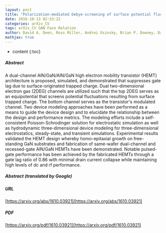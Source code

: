 ```yaml
---
layout: post
title: "Polarization-mediated Debye-screening of surface potential fluctuations in dual-channel AlN/GaN high electron mobility transistors"
date: 2016-10-13 02:53:22
categories: arXiv_CV
tags: arXiv_CV GAN Face Relation
author: David A. Deen, Ross Miller, Andrei Osinsky, Brian P. Downey, David F. Storm, David J. Meyer, D. Scott Katzer, Neeraj Nepal
mathjax: true
---
```


* content
{:toc}

##### Abstract
A dual-channel AlN/GaN/AlN/GaN high electron mobility transistor (HEMT) architecture is proposed, simulated, and demonstrated that suppresses gate lag due to surface-originated trapped charge. Dual two-dimensional electron gas (2DEG) channels are utilized such that the top 2DEG serves as an equipotential that screens potential fluctuations resulting from surface trapped charge. The bottom channel serves as the transistor's modulated channel. Two device modeling approaches have been performed as a means to guide the device design and to elucidate the relationship between the design and performance metrics. The modeling efforts include a self-consistent Poisson-Schrodinger solution for electrostatic simulation as well as hydrodynamic three-dimensional device modeling for three-dimensional electrostatics, steady-state, and transient simulations. Experimental results validated the HEMT design whereby homo-epitaxial growth on free-standing GaN substrates and fabrication of same-wafer dual-channel and recessed-gate AlN/GaN HEMTs have been demonstrated. Notable pulsed-gate performance has been achieved by the fabricated HEMTs through a gate lag ratio of 0.86 with minimal drain current collapse while maintaining high levels of dc and rf performance.

##### Abstract (translated by Google)


##### URL
[https://arxiv.org/abs/1610.03921](https://arxiv.org/abs/1610.03921)

##### PDF
[https://arxiv.org/pdf/1610.03921](https://arxiv.org/pdf/1610.03921)

